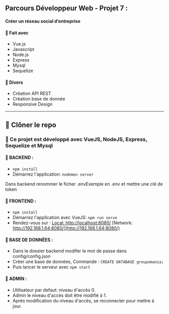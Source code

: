## Parcours Développeur Web - Projet 7 :
#### Créer un réseau social d’entreprise

#### 🔨 Fait avec
* Vue.js
* Javascript 
* Node.js
* Express
* Mysql
* Sequelize
#### 🔨 Divers
* Création API REST
* Création base de donnée
* Responsive Design

---

## 🔨 Clôner le repo

### 🔧 Ce projet est développé avec VueJS, NodeJS, Express, Sequelize et Mysql

#### 🚩 BACKEND :

- `npm install`
- Démarrez l'application: `nodemon server`

Dans backend renommer le ficher .envExemple en .env et mettre une clé de token

#### 🚩 FRONTEND :

- `npm install`
- Démarrez l'application avec VueJS: `npm run serve`
- Rendez-vous sur :
  [Local: http://localhost:8080/](http://localhost:8080/)
  [Network: http://192.168.1.64:8080/](http://192.168.1.64:8080/)

#### 💾 BASE DE DONNÉES :

- Dans le dossier backend modifer le mot de passe dans config/config.json
- Créer une base de données, Commande : `CREATE DATABASE groupomania;`
- Puis lancer le serveur avec `npm start`

#### 👷 ADMIN :

- Utilisateur par defaut: niveau d'accès 0.
- Admin le niveau d'accès doit être modifié à 1.
- Après modification du niveau d'accès, se reconnecter pour mettre à jour.
